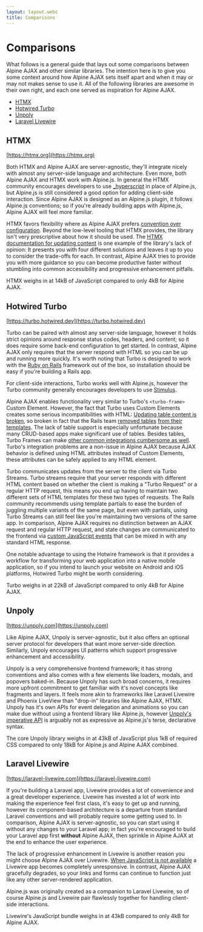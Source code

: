 ```yaml
---
layout: layout.webc
title: Comparisons
---
```


# Comparisons

What follows is a general guide that lays out some comparisons between Alpine AJAX and other similar libraries. The intention here is to give you some context around how Alpine AJAX sets itself apart and when it may or may not makes sense to use it. All of the following libraries are awesome in their own right, and each one served as inspiration for Alpine AJAX.

* [HTMX](#htmx)
* [Hotwired Turbo](#hotwired-turbo)
* [Unpoly](#unpoly)
* [Laravel Livewire](#laravel-livewire)

## HTMX

[https://htmx.org](https://htmx.org)

Both HTMX and Alpine AJAX are server-agnostic, they'll integrate nicely with almost any server-side language and architecture. Even more, both Alpine AJAX and HTMX work with Alpine.js. In general the HTMX community encourages developers to use [_hyperscript](https://hyperscript.org/) in place of Alpine.js, but Alpine.js is still considered a good option for adding client-side interaction. Since Alpine AJAX is designed as an Alpine.js plugin, it follows Alpine.js conventions; so if you're already building apps with Alpine.js, Alpine AJAX will feel more familiar.

HTMX favors flexibility where as Alpine AJAX prefers [convention over configuration](https://en.wikipedia.org/wiki/Convention_over_configuration). Beyond the low-level tooling that HTMX provides, the library isn't very prescriptive about how it should be used. The [HTMX documentation for updating content](https://htmx.org/examples/update-other-content/) is one example of the library's lack of opinion: It presents you with four different solutions and leaves it up to you to consider the trade-offs for each. In contrast, Alpine AJAX tries to provide you with more guidance so you can become productive faster without stumbling into common accessibility and progressive enhancement pitfalls.

HTMX weighs in at 14kB of JavaScript compared to only 4kB for Alpine AJAX.

## Hotwired Turbo

[https://turbo.hotwired.dev](https://turbo.hotwired.dev)

Turbo can be paired with almost any server-side language, however it holds strict opinions around response status codes, headers, and content; so it does require some back-end configuration to get started. In contrast, Alpine AJAX only requires that the server respond with HTML so you can be up and running more quickly. It's worth noting that Turbo is designed to work with the [Ruby on Rails](https://rubyonrails.org/) framework out of the box, so installation should be easy if you're building a Rails app.

For client-side interactions, Turbo works well with Alpine.js, however the Turbo community generally encourages developers to use [Stimulus](https://stimulus.hotwired.dev/).

Alpine AJAX enables functionality very similar to Turbo's `<turbo-frame>` Custom Element. However, the fact that Turbo uses Custom Elements creates some serious incompatibilities with HTML: [Updating table content is broken](https://github.com/hotwired/turbo/issues/48), so broken in fact that the Rails team [removed tables](https://github.com/hotwired/turbo/issues/48#issuecomment-1014695187) [from their templates](https://discuss.rubyonrails.org/t/back-again-after-a-long-time-rails-7-scaffolds-table-view/80967/2). The lack of table support is especially unfortunate because many CRUD-based apps make significant use of tables. Besides tables, Turbo Frames can make [other common integrations cumbersome as well](https://github.com/hotwired/turbo/pull/131#discussion_r731924782). Turbo's integration problems are a non-issue in Alpine AJAX because AJAX behavior is defined using HTML attributes instead of Custom Elements, these attributes can be safely applied to any HTML element.

Turbo communicates updates from the server to the client via Turbo Streams. Turbo streams require that your server responds with different HTML content based on whether the client is making a "Turbo Request" or a regular HTTP request, this means you end up having to maintain two different sets of HTML templates for these two types of requests. The Rails community recommends using template partials to ease the burden of juggling multiple variants of the same page, but even with partials, using Turbo Streams can still feel like you're maintaining two versions of the same app. In comparison, Alpine AJAX requires no distinction between an AJAX request and regular HTTP request, and state changes are communicated to the frontend via [custom JavaScript events](/reference/#server-events) that can be mixed in with any standard HTML response.

One notable advantage to using the Hotwire framework is that it provides a workflow for transforming your web application into a native mobile application, so if you intend to launch your website on Android and iOS platforms, Hotwired Turbo might be worth considering.

Turbo weighs in at 22kB of JavaScript compared to only 4kB for Alpine AJAX.

## Unpoly

[https://unpoly.com](https://unpoly.com)

Like Alpine AJAX, Unpoly is server-agnostic, but it also offers an optional server protocol for developers that want more server-side direction. Similarly, Unpoly encourages UI patterns which support progressive enhancement and accessibility.

Unpoly is a very comprehensive frontend framework; it has strong conventions and also comes with a few elements like loaders, modals, and popovers baked-in. Because Unpoly has such broad concerns, it requires more upfront commitment to get familiar with it's novel concepts like fragments and layers. It feels more akin to frameworks like Laravel Livewire and Phoenix LiveView than "drop-in" libraries like Alpine AJAX, HTMX. Unpoly has it's own APIs for event delegation and animations so you can make due without using a frontend library like Alpine.js, however [Unpoly's imperative API](https://unpoly.com/up.element) is arguably not as expressive as Alpine.js's terse, declarative syntax.

The core Unpoly library weighs in at 43kB of JavaScript plus 1kB of required CSS compared to only 18kB for Alpine.js and Alpine AJAX combined.

## Laravel Livewire

[https://laravel-livewire.com](https://laravel-livewire.com)

If you're building a Laravel app, Livewire provides a lot of convenience and a great developer experience. Livewire has invested a lot of work into making the experience feel first class, it's easy to get up and running, however its component-based architecture is a departure from standard Laravel conventions and will probably require some getting used to. In comparison, Alpine AJAX is server-agnostic, so you can start using it without any changes to your Laravel app; in fact you're encouraged to build your Laravel app first **without** Alpine AJAX, then sprinkle in Alpine AJAX at the end to enhance the user experience.

The lack of progressive enhancement in Livewire is another reason you might choose Alpine AJAX over Livewire. [When JavaScript is not available](https://www.kryogenix.org/code/browser/everyonehasjs.html) a Livewire app becomes completely unresponsive. In contrast, Alpine AJAX gracefully degrades, so your links and forms can continue to function just like any other server-rendered application.

Alpine.js was originally created as a companion to Laravel Livewire, so of course Alpine.js and Livewire pair flawlessly together for handling client-side interactions.

Livewire's JavaScript bundle weighs in at 43kB compared to only 4kB for Alpine AJAX.
